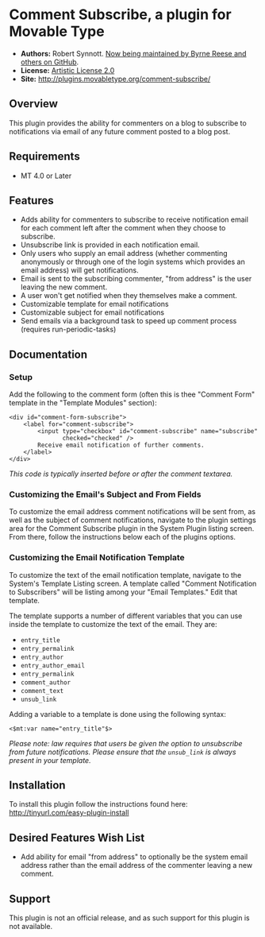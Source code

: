 # Comment Subscribe, a plugin for Movable Type #

* **Authors:** Robert Synnott. [Now being maintained by Byrne Reese and others on GitHub][GitHub].
* **License:** [Artistic License 2.0](http://www.opensource.org/licenses/artistic-license-2.0.php)
* **Site:** <http://plugins.movabletype.org/comment-subscribe/>

[GitHub]: http://github.com/naoaki011/mt-plugin-comment-subscribe
[Artistic License 2.0]: 
   http://www.opensource.org/licenses/artistic-license-2.0.php

## Overview ##

This plugin provides the ability for commenters on a blog to subscribe to notifications via email of any future comment posted to a blog post.

## Requirements ##

* MT 4.0 or Later

[MT]:       http://movabletype.org/

## Features ##

* Adds ability for commenters to subscribe to receive notification email 
  for each comment left after the comment when they choose to subscribe.
* Unsubscribe link is provided in each notification email.
* Only users who supply an email address (whether commenting anonymously or 
  through one of the login systems which provides an email address) will 
  get notifications.
* Email is sent to the subscribing commenter, "from address" is the user 
  leaving the new comment.
* A user won't get notified when they themselves make a comment.
* Customizable template for email notifications
* Customizable subject for email notifications
* Send emails via a background task to speed up comment process (requires 
  run-periodic-tasks)

## Documentation ##

### Setup ###

Add the following to the comment form (often this is thee "Comment Form" 
template in the "Template Modules" section):

    <div id="comment-form-subscribe">
        <label for="comment-subscribe">
            <input type="checkbox" id="comment-subscribe" name="subscribe"
                   checked="checked" />
            Receive email notification of further comments.
        </label>
    </div>

*This code is typically inserted before or after the comment textarea.*

### Customizing the Email's Subject and From Fields

To customize the email address comment notifications will be sent from, as 
well as the subject of comment notifications, navigate to the plugin settings 
area for the Comment Subscribe plugin in the System Plugin listing screen. 
From there, follow the instructions below each of the plugins options.

### Customizing the Email Notification Template

To customize the text of the email notification template, navigate to the 
System's Template Listing screen. A template called "Comment Notification to 
Subscribers" will be listing among your "Email Templates." Edit that template.

The template supports a number of different variables that you can use inside 
the template to customize the text of the email. They are:

   * `entry_title`
   * `entry_permalink`
   * `entry_author`
   * `entry_author_email`
   * `entry_permalink`
   * `comment_author`
   * `comment_text`
   * `unsub_link`

Adding a variable to a template is done using the following syntax:

    <$mt:var name="entry_title"$>

*Please note: law requires that users be given the option to unsubscribe from 
future notifications. Please ensure that the `unsub_link` is always present in 
your template.*

## Installation

To install this plugin follow the instructions found here: <http://tinyurl.com/easy-plugin-install>

## Desired Features Wish List ##

* Add ability for email "from address" to optionally be the system email 
  address rather than the email address of the commenter leaving a new 
  comment.

## Support ##

This plugin is not an official release, and as such support for this plugin is 
not available.
